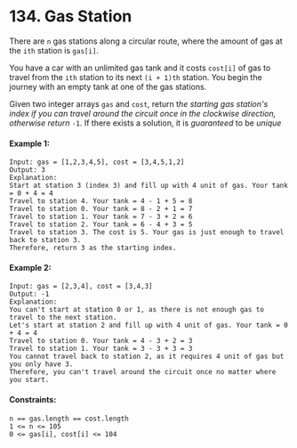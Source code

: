 # 134. Gas Station

There are `n` gas stations along a circular route, where the amount of gas at the `ith` station is `gas[i]`.

You have a car with an unlimited gas tank and it costs `cost[i]` of gas to travel from the `ith` station to its next `(i + 1)th` station. You begin the journey with an empty tank at one of the gas stations.

Given two integer arrays `gas` and `cost`, return t*he starting gas station's index if you can travel around the circuit once in the clockwise direction, otherwise return* `-1`. If there exists a solution, it is _guaranteed_ to be _unique_

#### Example 1:

    Input: gas = [1,2,3,4,5], cost = [3,4,5,1,2]
    Output: 3
    Explanation:
    Start at station 3 (index 3) and fill up with 4 unit of gas. Your tank = 0 + 4 = 4
    Travel to station 4. Your tank = 4 - 1 + 5 = 8
    Travel to station 0. Your tank = 8 - 2 + 1 = 7
    Travel to station 1. Your tank = 7 - 3 + 2 = 6
    Travel to station 2. Your tank = 6 - 4 + 3 = 5
    Travel to station 3. The cost is 5. Your gas is just enough to travel back to station 3.
    Therefore, return 3 as the starting index.

#### Example 2:

    Input: gas = [2,3,4], cost = [3,4,3]
    Output: -1
    Explanation:
    You can't start at station 0 or 1, as there is not enough gas to travel to the next station.
    Let's start at station 2 and fill up with 4 unit of gas. Your tank = 0 + 4 = 4
    Travel to station 0. Your tank = 4 - 3 + 2 = 3
    Travel to station 1. Your tank = 3 - 3 + 3 = 3
    You cannot travel back to station 2, as it requires 4 unit of gas but you only have 3.
    Therefore, you can't travel around the circuit once no matter where you start.

#### Constraints:

    n == gas.length == cost.length
    1 <= n <= 105
    0 <= gas[i], cost[i] <= 104
